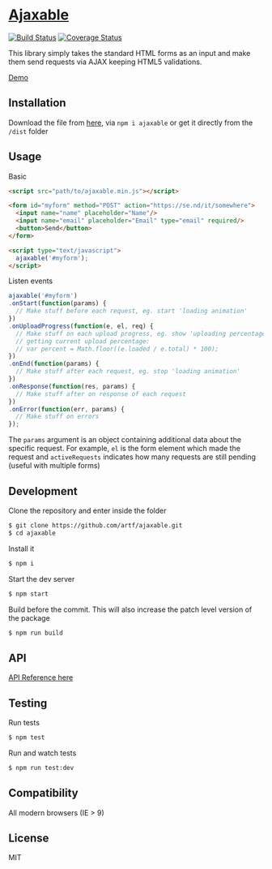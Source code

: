 # [Ajaxable](https://ajaxable.js.org/)

[![Build Status](https://travis-ci.org/artf/ajaxable.svg?branch=master)](https://travis-ci.org/artf/ajaxable)
[![Coverage Status](https://coveralls.io/repos/github/artf/ajaxable/badge.svg?branch=master)](https://coveralls.io/github/artf/ajaxable?branch=master)

This library simply takes the standard HTML forms as an input and make them send requests via AJAX keeping HTML5 validations.

[Demo](https://ajaxable.js.org/)


## Installation

Download the file from [here](https://cdn.rawgit.com/artf/ajaxable/master/dist/ajaxable.min.js), via `npm i ajaxable` or get it directly from the `/dist` folder


## Usage

Basic

```html
<script src="path/to/ajaxable.min.js"></script>

<form id="myform" method="POST" action="https://se.nd/it/somewhere">
  <input name="name" placeholder="Name"/>
  <input name="email" placeholder="Email" type="email" required/>
  <button>Send</button>
</form>

<script type="text/javascript">
  ajaxable('#myform');
</script>
```

Listen events

```js
ajaxable('#myform')
.onStart(function(params) {
  // Make stuff before each request, eg. start 'loading animation'
})
.onUploadProgress(function(e, el, req) {
  // Make stuff on each upload progress, eg. show 'uploading percentage' 
  // getting current upload percentage:
  // var percent = Math.floor((e.loaded / e.total) * 100);
})
.onEnd(function(params) {
  // Make stuff after each request, eg. stop 'loading animation'
})
.onResponse(function(res, params) {
  // Make stuff after on response of each request
})
.onError(function(err, params) {
  // Make stuff on errors
});
```
The `params` argument is an object containing additional data about the specific request. For example, `el` is the form element which made the request and `activeRequests` indicates how many requests are still pending (useful with multiple forms)


## Development

Clone the repository and enter inside the folder

```sh
$ git clone https://github.com/artf/ajaxable.git
$ cd ajaxable
```

Install it

```sh
$ npm i
```

Start the dev server

```sh
$ npm start
```

Build before the commit. This will also increase the patch level version of the package

```sh
$ npm run build
```


## API

[API Reference here](./docs/API.md)


## Testing

Run tests

```sh
$ npm test
```

Run and watch tests

```sh
$ npm run test:dev
```

## Compatibility

All modern browsers (IE > 9)

## License

MIT
